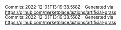 Commits: 2022-12-03T13:19:38.558Z - Generated via https://github.com/marketplace/actions/artificial-grass
<br>
Commits: 2022-12-03T13:19:38.558Z - Generated via https://github.com/marketplace/actions/artificial-grass
<br>

